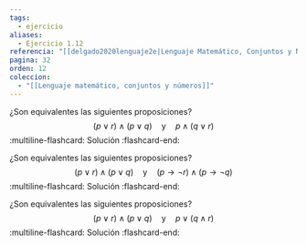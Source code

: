 ```yaml
---
tags:
  - ejercicio
aliases:
  - Ejercicio 1.12
referencia: "[[delgado2020lenguaje2e|Lenguaje Matemático, Conjuntos y Números (2a ed)]]"
pagina: 32
orden: 12
coleccion:
  - "[[Lenguaje matemático, conjuntos y números]]"
---
```

¿Son equivalentes las siguientes proposiciones?
$$
(p \lor r) \land (p \lor q)
\hspace{1em} \text{y} \hspace{1em}
p \land (q \lor r)
$$
:multiline-flashcard:
Solución
:flashcard-end:

¿Son equivalentes las siguientes proposiciones?
$$
(p \lor r) \land (p \lor q)
\hspace{1em} \text{y} \hspace{1em}
(p \rightarrow \neg r) \land (p \rightarrow \neg q)
$$
:multiline-flashcard:
Solución
:flashcard-end:

¿Son equivalentes las siguientes proposiciones?
$$
(p \lor r) \land (p \lor q)
\hspace{1em} \text{y} \hspace{1em}
p \lor (q \land r)
$$
:multiline-flashcard:
Solución
:flashcard-end:
